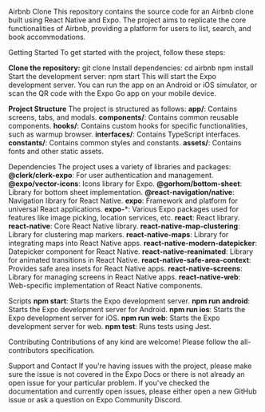 Airbnb Clone
This repository contains the source code for an Airbnb clone built using React Native and Expo. The project aims to replicate the core functionalities of Airbnb, providing a platform for users to list, search, and book accommodations.

Getting Started
To get started with the project, follow these steps:

**Clone the repository:**
git clone <repository-url>
Install dependencies:
cd airbnb
npm install
Start the development server:
npm start
This will start the Expo development server. You can run the app on an Android or iOS simulator, or scan the QR code with the Expo Go app on your mobile device.

**Project Structure**
The project is structured as follows:
**app/**: Contains screens, tabs, and modals.
**components/**: Contains common reusable components.
**hooks/**: Contains custom hooks for specific functionalities, such as warmup browser.
**interfaces/**: Contains TypeScript interfaces.
**constants/**: Contains common styles and constants.
**assets/**: Contains fonts and other static assets.

Dependencies
The project uses a variety of libraries and packages:
**@clerk/clerk-expo**: For user authentication and management.
**@expo/vector-icons**: Icons library for Expo.
**@gorhom/bottom-sheet**: Library for bottom sheet implementation.
**@react-navigation/native**: Navigation library for React Native.
**expo**: Framework and platform for universal React applications.
**expo-***: Various Expo packages used for features like image picking, location services, etc.
**react**: React library.
**react-native**: Core React Native library.
**react-native-map-clustering**: Library for clustering map markers.
**react-native-maps**: Library for integrating maps into React Native apps.
**react-native-modern-datepicker**: Datepicker component for React Native.
**react-native-reanimated**: Library for animated transitions in React Native.
**react-native-safe-area-context**: Provides safe area insets for React Native apps.
**react-native-screens**: Library for managing screens in React Native apps.
**react-native-web**: Web-specific implementation of React Native components.

Scripts
**npm start**: Starts the Expo development server.
**npm run android**: Starts the Expo development server for Android.
**npm run ios**: Starts the Expo development server for iOS.
**npm run web**: Starts the Expo development server for web.
**npm test**: Runs tests using Jest.

Contributing
Contributions of any kind are welcome! Please follow the all-contributors specification.

Support and Contact
If you're having issues with the project, please make sure the issue is not covered in the Expo Docs or there is not already an open issue for your particular problem. If you've checked the documentation and currently open issues, please either open a new GitHub issue or ask a question on Expo Community Discord.
